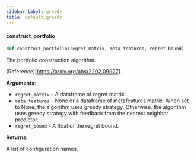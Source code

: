 ```yaml
---
sidebar_label: greedy
title: default.greedy
---
```


#### construct\_portfolio

```python
def construct_portfolio(regret_matrix, meta_features, regret_bound)
```

The portfolio construction algorithm.

(Reference)[https://arxiv.org/abs/2202.09927].

**Arguments**:

- `regret_matrix` - A dataframe of regret matrix.
- `meta_features` - None or a dataframe of metafeatures matrix.
  When set to None, the algorithm uses greedy strategy.
  Otherwise, the algorithm uses greedy strategy with feedback
  from the nearest neighbor predictor.
- `regret_bound` - A float of the regret bound.
  

**Returns**:

  A list of configuration names.

